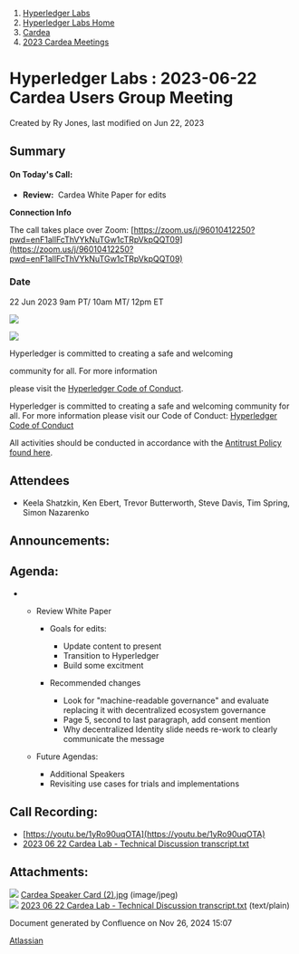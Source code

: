 1. [Hyperledger Labs](index.html)
2. [Hyperledger Labs Home](Hyperledger-Labs-Home_20283400.html)
3. [Cardea](Cardea_20290619.html)
4. [2023 Cardea Meetings](2023-Cardea-Meetings_20294370.html)

# Hyperledger Labs : 2023-06-22 Cardea Users Group Meeting

Created by Ry Jones, last modified on Jun 22, 2023

## **Summary**

#### **On Today's Call:**

- **Review:**  Cardea White Paper for edits

**Connection Info**

The call takes place over Zoom: [https://zoom.us/j/96010412250?pwd=enF1allFcThVYkNuTGw1cTRpVkpQQT09](https://zoom.us/j/96010412250?pwd=enF1allFcThVYkNuTGw1cTRpVkpQQT09)

### **Date**

22 Jun 2023 9am PT/ 10am MT/ 12pm ET

![](https://wiki.hyperledger.org/download/attachments/29034696/Antitrustnotice.png?version=1&modificationDate=1581695654000&api=v2)

![](https://wiki.hyperledger.org/download/attachments/2392771/welcome.png?version=2&modificationDate=1572450107000&api=v2)

Hyperledger is committed to creating a safe and welcoming

community for all. For more information

please visit the [Hyperledger Code of Conduct](https://lf-hyperledger.atlassian.net/wiki/display/HYP/Hyperledger+Code+of+Conduct).

Hyperledger is committed to creating a safe and welcoming community for all. For more information please visit our Code of Conduct: [Hyperledger Code of Conduct](https://lf-hyperledger.atlassian.net/wiki/display/HYP/Hyperledger+Code+of+Conduct)

All activities should be conducted in accordance with the [Antitrust Policy found here](http://www.linuxfoundation.org/antitrust-policy).

## **Attendees**

- Keela Shatzkin, Ken Ebert, Trevor Butterworth, Steve Davis, Tim Spring, Simon Nazarenko

## **Announcements:**

## **Agenda:**

- - Review White Paper
    
    - Goals for edits:
      
      - Update content to present
      - Transition to Hyperledger
      - Build some excitment
    - Recommended changes
      
      - Look for "machine-readable governance" and evaluate replacing it with decentralized ecosystem governance
      - Page 5, second to last paragraph, add consent mention
      - Why decentralized Identity slide needs re-work to clearly communicate the message
  - Future Agendas:
    
    - Additional Speakers
    - Revisiting use cases for trials and implementations

## **Call Recording:**

- [https://youtu.be/1yRo90uqOTA](https://youtu.be/1yRo90uqOTA)
- [2023 06 22 Cardea Lab - Technical Discussion transcript.txt](attachments/20290827/20294418.txt)

## Attachments:

![](images/icons/bullet_blue.gif) [Cardea Speaker Card (2).jpg](attachments/20290827/20294414.jpg) (image/jpeg)  
![](images/icons/bullet_blue.gif) [2023 06 22 Cardea Lab - Technical Discussion transcript.txt](attachments/20290827/20294418.txt) (text/plain)

Document generated by Confluence on Nov 26, 2024 15:07

[Atlassian](http://www.atlassian.com/)

